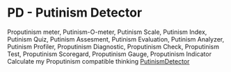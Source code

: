 # PD - **Putinism Detector**<br> 
Proputinism meter, Putinism-O-meter, Putinism Scale, Putinism Index, Putinism Quiz,
Putinism Assesment, Putinism Evaluation, Putinism Analyzer, Putinism Profiler, Proputinism Diagnostic,
Proputinism Check, Proputinism Test, Proputinism Scoregard, Proputinism Gauge, Proputinism Indicator<br>
Calculate my Proputinism compatible thinking 
[PutinismDetector](https://veijoryhanen.github.io/PD/PutinismDetector.html)

